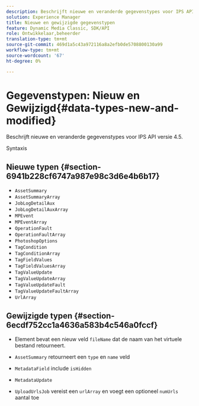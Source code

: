 ```yaml
---
description: Beschrijft nieuwe en veranderde gegevenstypes voor IPS API versie 4.5.
solution: Experience Manager
title: Nieuwe en gewijzigde gegevenstypen
feature: Dynamic Media Classic, SDK/API
role: Ontwikkelaar,beheerder
translation-type: tm+mt
source-git-commit: 469d1a5c43a972116a8a2efb0de5708800130a99
workflow-type: tm+mt
source-wordcount: '67'
ht-degree: 0%

---
```



# Gegevenstypen: Nieuw en Gewijzigd{#data-types-new-and-modified}

Beschrijft nieuwe en veranderde gegevenstypes voor IPS API versie 4.5.

Syntaxis

## Nieuwe typen {#section-6941b228cf6747a987e98c3d6e4b6b17}

* `AssetSummary`
* `AssetSummaryArray`
* `JobLogDetailAux`
* `JobLogDetailAuxArray`
* `MPEvent`
* `MPEventArray`
* `OperationFault`
* `OperationFaultArray`
* `PhotoshopOptions`
* `TagCondition`
* `TagConditionArray`
* `TagFieldValues`
* `TagFieldValuesArray`
* `TagValueUpdate`
* `TagValueUpdateArray`
* `TagValueUpdateFault`
* `TagValueUpdateFaultArray`
* `UrlArray`

## Gewijzigde typen {#section-6ecdf752cc1a4636a583b4c546a0fccf}

* Element bevat een nieuw veld `fileName` dat de naam van het virtuele bestand retourneert.
* `AssetSummary` retourneert een  `type` en  `name` veld

* `MetadataField` include  `isHidden`

* `MetadataUpdate`
* `UploadUrlsJob` vereist een  `urlArray` en voegt een optioneel  `numUrls` aantal toe

